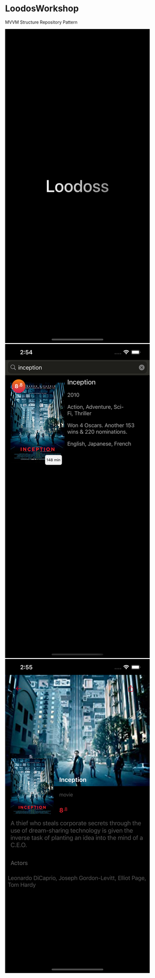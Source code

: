 # LoodosWorkshop
MVVM Structure
Repository Pattern

![SS1](https://raw.githubusercontent.com/KaanOzdemiir/LoodosWorkshop/master/LoodosWorkshop/Resource/SS/Simulator%20Screen%20Shot%20-%20iPhone%2012%20Pro%20Max%20-%202021-05-30%20at%2014.54.27.png)
![SS2](https://github.com/KaanOzdemiir/LoodosWorkshop/blob/master/LoodosWorkshop/Resource/SS/Simulator%20Screen%20Shot%20-%20iPhone%2012%20Pro%20Max%20-%202021-05-30%20at%2014.54.57.png?raw=true)
![SS3](https://github.com/KaanOzdemiir/LoodosWorkshop/blob/master/LoodosWorkshop/Resource/SS/Simulator%20Screen%20Shot%20-%20iPhone%2012%20Pro%20Max%20-%202021-05-30%20at%2014.55.04.png)
